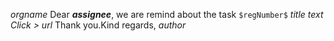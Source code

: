 $orgname$ 
Dear **$assignee$**,
we are remind about the task `$regNumber$` $title$
$text$
_Click >_ $url$
Thank you.Kind regards, *$author$*



